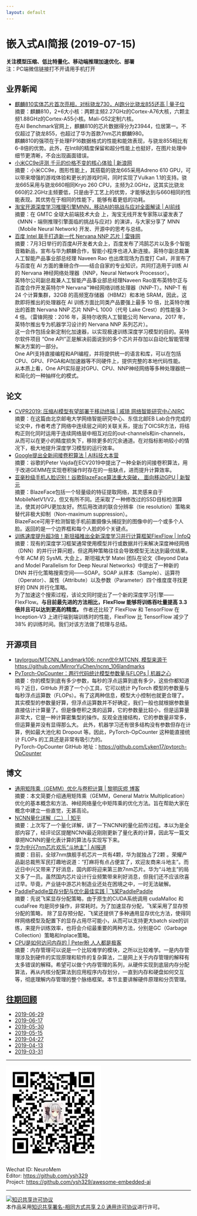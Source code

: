 ```yaml
---
layout: default
---
```


# 嵌入式AI简报 (2019-07-15)

**关注模型压缩、低比特量化、移动端推理加速优化、部署**  
<font>注：PC端微信链接打不开请用手机打开</font>


## 业界新闻 

- [麒麟810实体芯片首次亮相，对标骁龙730，AI跑分比骁龙855还高 | 量子位](https://mp.weixin.qq.com/s/WdWkm8rs978rMl216K-xAA)  
摘要：麒麟810，2+6大小核：两颗主频2.27GHz的Cortex-A76大核，六颗主频1.88GHz的Cortex-A55小核。Mali-G52定制六核。  
在AI Benchmark官网上，麒麟810的芯片数据得分为23944，位居第一。不仅超过了骁龙855，也超过了华为首款7nm芯片麒麟980。  
麒麟810的强项在于处理FP16数据格式的性能和能效表现，与骁龙855相比有6-8倍的优势。此外，在Int8的精度保留和超分性能上也挺好，在图片处理中细节更清晰，不会出现画面错误。  
- [小米CC9e评测 千元的价格不变的核心体验 | 新浪网](https://tech.sina.com.cn/mobile/n/c/2019-07-06/doc-ihytcerm1586194.shtml)  
摘要：小米CC9e，图形性能上，其搭载的骁龙665采用Adreno 610 GPU，可以带来增强的游戏体验和更长的游戏时间，同时实现了Vulkan 1.1的支持。骁龙665采用与骁龙660相同Kryo 260 CPU，主频为2.0GHz，这其实比骁龙660的2.2GHz主频要低，只是由于工艺上的优势，才能够达到与660相同的性能表现。其优势在于相同的性能下，能够有着更低的功耗。  
- [淘宝开源深度学习推理引擎MNN，移动AI的挑战与应对全面解读 | AI前线](https://mp.weixin.qq.com/s/EcwmGKpCfVy22BWTB0Ro2g)  
摘要：在 GMTC 全球大前端技术大会 上，淘宝无线开发专家陈以鎏发表了《MNN - 端侧推理引擎面临的挑战与应对》的演讲，与大家分享了 MNN（Mobile Neural Network) 开发、开源中的思考与总结。  
- [百度 Intel 联手打造新一代 Nervana NNP 芯片 | 雷锋网](https://mp.weixin.qq.com/s/vH6sKt7mxrSubAaDR0TXCA)  
摘要：7月3日举行的百度AI开发者大会上，百度发布了鸿鹄芯片以及多个智能音箱新品，宣布与华为麒麟合作，智能小程序也进入新连接。英特尔副总裁兼人工智能产品事业部总经理 Naveen Rao 也出席现场为百度打 Call，并宣布了与百度在 AI 方面的重磅合作——结合自家的专业知识，共同打造用于训练 AI 的 Nervana 神经网络处理器（NNP，Neural Network Processor）。  
英特尔公司副总裁兼人工智能产品事业部总经理Naveen Rao宣布英特尔正与百度合作开发英特尔® Nervana™神经网络训练处理器（NNP-T）。NNP-T 有 24 个计算集群，32GB 的高频宽存储器（HBM2）和本地 SRAM，因此，这款即将推出的处理器在 AI 训练方面比同类产品要强上最多 10 倍，比英特尔推出的首款 Nervana NNP 芯片 NNP-L 1000（代号 Lake Crest）的性能强 3-4 倍。（雷锋网按：2016 年，英特尔收购人工智能公司 Nervana，2017 年，英特尔推出专为机器学习设计的 Nervana NNP 系列芯片）。  
这一合作包括全新定制化加速器，以实现极速训练深度学习模型的目的。英特尔软件项目 “One API”正是解决前面说到的多个芯片并存加以自动化智能管理解决方案的一部分。  
One API支持直接编程和API编程，并将提供统一的语言和库，可以在包括CPU、GPU、FPGA和AI加速器等不同硬件上，提供完整的本地代码性能。  
从本质上看，One API实际是对GPU、CPU、NNP神经网络等多种处理器统一和简化的一种抽样化的模式。  

## 论文

- [CVPR2019: 压缩AI模型有望部署于移动终端 | 戚琦 网络智能研究中心NIRC](https://mp.weixin.qq.com/s/zoUpCxifuPBKbNjjAZWN6g)  
摘要：在这篇由北京邮电大学网络智能研究中心、东信北邮EB Lab合作完成的论文中，作者考虑了网络中连续层之间的关联关系，提出了OICSR方法，将结构正则化同时运用于连续网络层中相互对应的out-channels和in-channels，从而可以在更小的精度损失下，移除更多的冗余通道。在对指标影响较小的情况下，极大地提升深度学习模型的运行效率。  
- [Google提出全新间接卷积算法 | AI科技大本营](https://mp.weixin.qq.com/s/Q1Ovl1LrT5Y6amVqlYpdbA)  
摘要：谷歌的Peter Vajda在ECV2019中提出了一种全新的间接卷积算法，用于改进GEMM在实现卷积操作时存在的一些缺点，进而提升计算效率。  
- [亚毫秒级手机人脸识别！谷歌BlazeFace算法重大突破， 面向移动GPU | 新智元](https://mp.weixin.qq.com/s/kDQSO0zS_EflsRGNH8bAvQ)  
摘要：BlazeFace包括一个轻量级的特征提取网络，其灵感来自于MobileNetV1/V2，但又有所不同。还采取了一种修改过的SSD目标检测算法，使其对GPU更加友好。然后用改进的联合分辨率（tie resolution）策略来替代非极大抑制（Non-maximum suppression）。  
BlazeFace可用于检测智能手机前置摄像头捕捉到的图像中的一个或多个人脸。返回的是一个边界框和每个人脸的6个关键点。  
- [训练速度提升超3倍！斯坦福推出全新深度学习并行计算框架FlexFlow | InfoQ](https://www.infoq.cn/article/T48EZ7Pgz7JIZj4_xqKU)  
摘要：现有的深度学习框架通常使用模型并行或数据并行来解决深度神经网络（DNN）的并行计算问题，但这两种策略往往会导致模型无法达到最优结果。  
今年 ACM 的 SysML 大会上，斯坦福大学 Matei 团队在论文《Beyond Data and Model Parallelism for Deep Neural Networks》中提出了一种新的 DNN 并行化策略搜索空间——SOAP。SOAP 从样本（Sample）、运算符（Operator）、属性（Attribute）以及参数（Parameter）四个维度度寻找更好的 DNN 并行化策略。  
为了加速这个搜索过程，该论文同时提出了一个新的深度学习引擎——FlexFlow。**与目前最先进的方法相比，FlexFlow 能够将训练吞吐量提高 3.3 倍并且可以达到更高的精度。** 作者还比较了 FlexFlow 和 TensorFlow 在 Inception-V3 上进行端到端训练时的性能，FlexFlow 比 TensorFlow 减少了 38% 的训练时间。我们对该方法做了梳理与总结。
 

## 开源项目

- [taylorguo/MTCNN_Landmark106: ncnn优化MTCNN, 模型来源于https://github.com/MirrorYuChen/ncnn_106landmarks](https://github.com/taylorguo/MTCNN_Landmark106)  
- [PyTorch-OpCounter：两行代码统计模型参数量与FLOPs | 机器之心](https://mp.weixin.qq.com/s/EXuFXbPBIbzTyi0fUjvvPw?scene=25#wechat_redirect)  
摘要：你的模型到底有多少参数，每秒的浮点运算到底有多少，这些你都知道吗？近日，GitHub 开源了一个小工具，它可以统计 PyTorch 模型的参数量与每秒浮点运算数（FLOPs）。有了这两种信息，模型大小控制也就更合理了。  
其实模型的参数量好算，但浮点运算数并不好确定，我们一般也就根据参数量直接估计计算量了。但是像卷积之类的运算，它的参数量比较小，但是运算量非常大，它是一种计算密集型的操作。反观全连接结构，它的参数量非常多，但运算量并没有显得那么大。
此外，机器学习还有很多结构没有参数但存在计算，例如最大池化和 Dropout 等。因此，PyTorch-OpCounter 这种能直接统计 FLOPs 的工具还是非常有吸引力的。  
PyTorch-OpCounter GitHub 地址：https://github.com/Lyken17/pytorch-OpCounter


## 博文

- [通用矩阵乘（GEMM）优化与卷积计算 | 黎明灰烬 博客](https://jackwish.net/gemm-optimization-and-convolution.html)  
摘要：本文简要介绍通用矩阵乘（GEMM，General Matrix Multiplication）优化的基本概念和方法、神经网络量化中矩阵乘的优化方法。旨在帮助大家在概念中建立一些直觉，无甚高论。  
- [NCNN量化详解（二） | 知乎](https://zhuanlan.zhihu.com/p/72375164)  
摘要：上次写了一个量化详解，讲了一下NCNN的量化前传过程。本以为是全部内容了，经评论区提醒NCNN最近刚刚更新了量化表的计算，因此写一篇文章把NCNN的量化表计算的算法与实现写下来。  
- [华为中兴7nm芯片欢乐“斗地主” | AI报道](https://mp.weixin.qq.com/s?__biz=Mzg2NzEzNzk3Ng==&mid=2247489896&amp;idx=1&amp;sn=393e4f02c6711beecb1b000ca274d0db&source=41#wechat_redirect)  
摘要：目前，全球7nm旗舰手机芯片一共有4颗，华为就独占了2颗 。荣耀产品副总裁熊军民打趣地说道：“打麻将有点占便宜了，欢迎友商来斗地主”。而近日中兴又带来了好消息，国内即将迎来第三款7nm芯片。华为“斗地主”的局又多了一员。虽然国内芯片设计行业频繁带来利好消息，但我们还不应该欣喜过早。毕竟，产业链中游芯片制造业还处在困境之中，一时无法破解。  
- [PaddlePaddle显存分配与优化最佳实践 | 飞桨PaddlePaddle](https://mp.weixin.qq.com/s/23q81aXS2FjzrQhQfPTkOA)  
摘要：先说飞桨显存分配策略，由于原生的CUDA系统调用 cudaMalloc 和 cudaFree 均是同步操作，非常耗时。为了加速显存分配，飞桨采用了显存预分配的策略，
除了显存预分配，飞桨还提供了多种通用显存优化方法，使得同样网络模型及配置下的显存占用尽可能小，从而可以支持更大batch size的训练，来提升训练效率，也将会介绍最重要的两种方法，分别是GC（Garbage Collection）策略和Inplace策略。  
- [CPU是如何访问内存的 | Peter盼 人人都是极客](https://mp.weixin.qq.com/s/iyTRMFYTd5PYRVxng1Al4w)  
摘要：内存管理可以说是一个比较难学的模块，之所以比较难学。一是内存管理涉及到硬件的实现原理和软件的复杂算法，二是网上关于内存管理的解释有太多错误的解释。希望可以做个内存管理的系列，从硬件实现到底层内存分配算法，再从内核分配算法到应用程序内存划分，一直到内存和硬盘如何交互等，彻底理解内存管理的整个脉络框架。本节主要讲解硬件原理和分页管理。  


## [往期回顾](https://github.com/ysh329/awesome-embedded-ai)

- [2019-06-29](https://github.com/ysh329/awesome-embedded-ai/blob/master/embedded-ai-report/2019-06-29.md)
- [2019-06-17](https://github.com/ysh329/awesome-embedded-ai/blob/master/embedded-ai-report/2019-06-17.md)
- [2019-05-30](https://github.com/ysh329/awesome-embedded-ai/blob/master/embedded-ai-report/2019-05-30.md)  
- [2019-05-15](https://github.com/ysh329/awesome-embedded-ai/blob/master/embedded-ai-report/2019-05-15.md)  
- [2019-04-27](https://github.com/ysh329/awesome-embedded-ai/blob/master/embedded-ai-report/2019-04-27.md)  
- [2019-04-13](https://github.com/ysh329/awesome-embedded-ai/blob/master/embedded-ai-report/2019-04-13.md)  
- [2019-03-31](https://github.com/ysh329/awesome-embedded-ai/blob/master/embedded-ai-report/2019-03-31.md)  

----

![wechat_qrcode](../wechat_qrcode.jpg)

Wechat ID: NeuroMem  
Editor: https://github.com/ysh329  
Project: https://github.com/ysh329/awesome-embedded-ai  

----

<a rel="license" href="http://creativecommons.org/licenses/by-sa/2.0/"><img alt="知识共享许可协议" style="border-width:0" src="https://i.creativecommons.org/l/by-sa/2.0/88x31.png" /></a><br />本作品采用<a rel="license" href="http://creativecommons.org/licenses/by-sa/2.0/">知识共享署名-相同方式共享 2.0 通用许可协议</a>进行许可。
